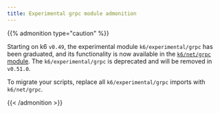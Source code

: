 ```yaml
---
title: Experimental grpc module admonition
---
```


{{% admonition type="caution" %}}

Starting on k6 `v0.49`, the experimental module `k6/experimental/grpc` has been graduated, and its functionality is now available in the [`k6/net/grpc` module](https://grafana.com/docs/k6/<K6_VERSION>/javascript-api/k6-net-grpc/). The `k6/experimental/grpc` is deprecated and will be removed in `v0.51.0`.

To migrate your scripts, replace all `k6/experimental/grpc` imports with `k6/net/grpc`.

{{< /admonition >}}
